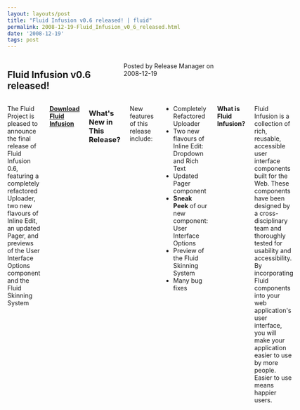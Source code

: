 ```yaml
---
layout: layouts/post
title: "Fluid Infusion v0.6 released! | fluid"
permalink: 2008-12-19-Fluid_Infusion_v0_6_released.html
date: '2008-12-19'
tags: post
---
```

<section class="row">
                <div class="medium-6 columns">
                    <h2 class="fluid-web-emphasized-text">Fluid Infusion v0.6 released!</h2>
                    <p class="fluid-web-news-post-meta">
                        Posted by Release Manager on 2008-12-19
                    </p>
                </div>
                <div class="medium-6 columns">
                    <p>The Fluid Project is pleased to announce the final release of Fluid Infusion 0.6, featuring a completely refactored Uploader, two new flavours of Inline Edit, an updated Pager, and previews of the User Interface Options component and the Fluid Skinning System</p>
<p><strong> <a href="https://github.com/fluid-project/infusion">Download Fluid Infusion</a> </strong></p>
<h3>What&#39;s New in This Release?</h3>

<p>New features of this release include:<br /></p>
<ul>
    <li>Completely Refactored Uploader</li>
    <li>Two new flavours of Inline Edit: Dropdown and Rich Text</li>
    <li>Updated Pager component</li>
    <li><strong>Sneak Peek</strong> of our new component: User Interface Options</li>
    <li>Preview of the Fluid Skinning System</li>
    <li>Many bug fixes</li>
</ul>

<p><strong>What is Fluid Infusion?</strong></p>
<p>Fluid Infusion is a collection of rich, reusable, accessible user interface components built for the Web. These components have been designed by a cross-disciplinary team and thoroughly tested for usability and accessibility. By incorporating Fluid components into your web application&#39;s user interface, you will make your application easier to use by more people. Easier to use means happier users.</p>
                </div>
            </section>
